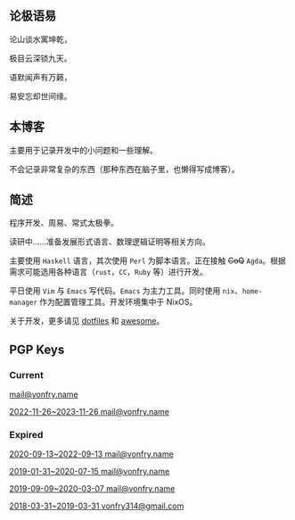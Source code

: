 ---
---

## 论极语易

论山谈水寓坤乾，

极目云深锁九天。

语默闻声有万籁，

易安忘却世间缘。

## 本博客

主要用于记录开发中的小问题和一些理解。

不会记录非常复杂的东西（那种东西在脑子里，也懒得写成博客）。

## 简述

程序开发、周易、常式太极拳。

读研中……准备发展形式语言、数理逻辑证明等相关方向。

主要使用 `Haskell` 语言，其次使用 `Perl` 为脚本语言。正在接触 ~~CoQ~~ `Agda`。根据需求可能选用各种语言（`rust`，`CC`，`Ruby` 等）进行开发。

平日使用 `Vim` 与 `Emacs` 写代码。`Emacs` 为主力工具。同时使用 `nix`、`home-manager` 作为配置管理工具。开发环境集中于 NixOS。

关于开发，更多请见 [dotfiles](https://git.sr.ht/~vonfry/dotfiles) 和 [awesome](https://git.sr.ht/~vonfry/awesome)。

## PGP Keys

### Current
[mail@vonfry.name](https://keys.openpgp.org/search?q=mail%40vonfry.name)

[2022-11-26~2023-11-26 mail@vonfry.name](https://keys.openpgp.org/search?q=E9A68F77F499454FD0AE814FE47DA4B266B726FA)

### Expired

[2020-09-13~2022-09-13 mail@vonfry.name](https://keys.openpgp.org/search?q=EFE575DBE5AF69DC08A6B334EACFFD3C2B494F13)

[2019-01-31~2020-07-15 mail@vonfry.name](https://keys.openpgp.org/search?q=7CEA08AE02E6F76F)

[2019-09-09~2020-03-07 mail@vonfry.name](https://keys.openpgp.org/search?q=80763355C0BF6934)

[2018-03-31~2019-03-31 vonfry314@gmail.com](https://keys.openpgp.org/search?q=7FC96CE000223B1C)
